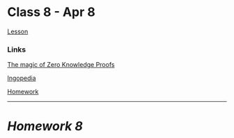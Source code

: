 # Class 8 - Apr 8

[Lesson](./Lesson8.pdf)

### Links
[The magic of Zero Knowledge Proofs](https://www.youtube.com/watch?v=FfeXX6OLq8w)

[Ingopedia](https://www.ingonyama.com/ingopedia/communityguide)

[Homework](./Homework8.pdf)

---

# **_Homework 8_**
